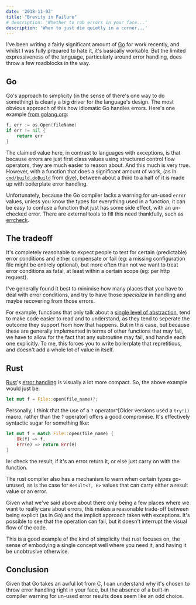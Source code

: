 ```yaml
---
date: '2018-11-03'
title: "Brevity in Failure"
# description: 'Whether to rub errors in your face...'
description: 'When to just die quietly in a corner...'
---
```

I've been writing a fairly significant amount of [Go](https://golang.org/) for work recently, and whilst I was fully prepared to hate it, it's basically workable. But the limited expressiveness of the language, particularly around error handling, does throw a few roadblocks in the way.<!--more-->

## Go

Go's approach to simplicity (in the sense of there's one way to do something) is clearly a big driver for the language's design. The most obvious approach of this how idiomatic Go handles errors. Here's one example [from golang.org](https://talks.golang.org/2012/splash.article#TOC_16.):
```go
f, err := os.Open(fileName)
if err != nil {
    return err
}
```

The claimed value here, in contrast to languages with exceptions, is that because errors are just first class values using structured control flow operators, they are much easier to reason about. And this much is very true. However, with a function that does a significant amount of work, (as in [`cmd/build.doBuild`](https://github.com/wagoodman/dive/blob/951d2c7b711f569f872c4f437d40dfa88895e9a4/cmd/build.go#L26-L47) from [dive](https://github.com/wagoodman/dive)), between about a third to a half of it is made up with boilerplate error handling.

Unfortunately, because the Go compiler lacks a warning for un-used `error` values, unless you know the types for everything used in a function, it can be easy to confuse a function that just has some side effect, with an un-checked error. There are external tools to fill this need thankfully, such as [errcheck](https://github.com/kisielk/errcheck).

## The tradeoff

It's completely reasonable to expect people to test for certain (predictable) error conditions and either compensate or fail (eg: a missing configuration file might be entirely optional), but more often than not we want to treat error conditions as fatal, at least within a certain scope (eg: per http request).

I've generally found it best to minimise how many places that you have to deal with error conditions, and try to have those _specialize_ in handling and maybe recovering from those errors.

For example, functions that only talk about a [single level of abstraction](https://markhneedham.com/blog/2009/06/12/coding-single-level-of-abstraction-principle/), tend to make code easier to read and to understand, as they tend to seperate the outcome they support from how that happens. But in this case, but because these are generally implemented in terms of other functions that may fail, we have to allow for the fact that any subroutine may fail, and handle each one explicitly. To me, this forces you to write boilerplate that repretitious, and doesn't add a whole lot of value in itself.

## Rust

[Rust](https://doc.rust-lang.org/1.0.0/book/error-handling.html)'s [error handling](https://blog.burntsushi.net/rust-error-handling/) is visually a lot more compact. So, the above example would just be:

```rust
let mut f = File::open(file_name)?;
```

Personally, I think that the use of a `?` operator^[Older versions used a `try!()` macro, rather than the `?` operator] offers a good compromise. It's effectively syntactic sugar for something like:

```rust
let mut f = match File::open(file_name) {
    Ok(f) => f,
    Err(e) => return Err(e)
}
```

Ie: check the result, if it's an error return it, or else just carry on with the function.

The rust compiler also has a mechanism to warn when certain types go-unused, as is the case for `Result<T, E>` values that can carry either a result value or an error.

Given what we've said above about there only being a few places where we want to really care about errors, this makes a reasonable trade-off between being explicit (as in Go) and the implicit approach taken with exceptions. It's possible to see that the operation can fail, but it doesn't interrupt the visual flow of the code.

This is a good example of the kind of simplicity that rust focuses on, the sense of embodying a single concept well where you need it, and having it be unobtrusive otherwise.

## Conclusion

Given that Go takes an awful lot from C, I can understand why it's chosen to throw error handling right in your face, but the absence of a built-in compiler warning for un-used error results does seem like an odd choice.